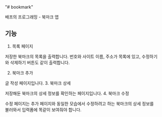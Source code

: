 "# bookmark" 

배프의 프로그래밍 - 북마크 앱

## 기능
1. 목록 페이지

저장한 북마크의 목록을 출력합니다. 번호와 사이트 이름, 주소가 목록에 있고, 수정하기와 삭제하기 버튼도 같이 출력합니다.

2. 북마크 추가

글 작성 페이지입니다.
3. 북마크 상세

저장해둔 북마크의 상세 정보를 확인하는 페이지입니다.
4. 북마크 수정

수정 페이지는 추가 페이지와 동일한 모습에서 수정하려고 하는 북마크의 상세 정보를 불러와서 입력폼에 똑같이 보여줘야 합니다.
